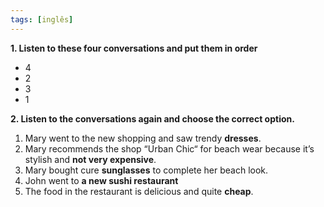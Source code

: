 ```yaml
---
tags: [inglês]
---
```


**1. Listen to these four conversations and put them in order**
- 4
- 2
- 3
- 1

**2. Listen to the conversations again and choose the correct option.**
1. Mary went to the new shopping and saw trendy **dresses**.
2. Mary recommends the shop “Urban Chic“ for beach wear because it’s stylish and **not very expensive**.
3. Mary bought cure **sunglasses** to complete her beach look.
4. John went to **a new sushi restaurant**
5. The food in the restaurant is delicious and quite **cheap**.

